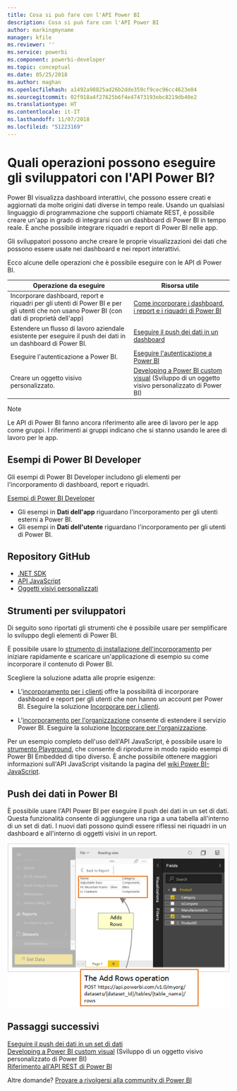 ```yaml
---
title: Cosa si può fare con l'API Power BI
description: Cosa si può fare con l'API Power BI
author: markingmyname
manager: kfile
ms.reviewer: ''
ms.service: powerbi
ms.component: powerbi-developer
ms.topic: conceptual
ms.date: 05/25/2018
ms.author: maghan
ms.openlocfilehash: a1492a98825ad26b2dde359cf9cec96cc4623e04
ms.sourcegitcommit: 02f918a4f27625b6f4e47473193ebc8219db40e2
ms.translationtype: HT
ms.contentlocale: it-IT
ms.lasthandoff: 11/07/2018
ms.locfileid: "51223169"
---
```

# <a name="what-can-developers-do-with-the-power-bi-api"></a>Quali operazioni possono eseguire gli sviluppatori con l'API Power BI?

Power BI visualizza dashboard interattivi, che possono essere creati e aggiornati da molte origini dati diverse in tempo reale. Usando un qualsiasi linguaggio di programmazione che supporti chiamate REST, è possibile creare un'app in grado di integrarsi con un dashboard di Power BI in tempo reale. È anche possibile integrare riquadri e report di Power BI nelle app.

Gli sviluppatori possono anche creare le proprie visualizzazioni dei dati che possono essere usate nei dashboard e nei report interattivi.

Ecco alcune delle operazioni che è possibile eseguire con le API di Power BI.

| **Operazione da eseguire** | **Risorsa utile** |
| --- | --- |
| Incorporare dashboard, report e riquadri per gli utenti di Power BI e per gli utenti che non usano Power BI (con dati di proprietà dell'app) |[Come incorporare i dashboard, i report e i riquadri di Power BI](embedding-content.md) |
| Estendere un flusso di lavoro aziendale esistente per eseguire il push dei dati in un dashboard di Power BI. |[Eseguire il push dei dati in un dashboard](walkthrough-push-data.md) |
| Eseguire l'autenticazione a Power BI. |[Eseguire l'autenticazione a Power BI](get-azuread-access-token.md) |
| Creare un oggetto visivo personalizzato. |[Developing a Power BI custom visual](custom-visual-develop-tutorial.md) (Sviluppo di un oggetto visivo personalizzato di Power BI) |

> [!NOTE]
> Le API di Power BI fanno ancora riferimento alle aree di lavoro per le app come gruppi. I riferimenti ai gruppi indicano che si stanno usando le aree di lavoro per le app.

## <a name="power-bi-developer-samples"></a>Esempi di Power BI Developer

Gli esempi di Power BI Developer includono gli elementi per l'incorporamento di dashboard, report e riquadri.

[Esempi di Power BI Developer](https://github.com/Microsoft/PowerBI-Developer-Samples)

* Gli esempi in **Dati dell'app** riguardano l'incorporamento per gli utenti esterni a Power BI.
* Gli esempi in **Dati dell'utente** riguardano l'incorporamento per gli utenti di Power BI.

## <a name="github-repositories"></a>Repository GitHub

* [.NET SDK](https://github.com/Microsoft/PowerBI-CSharp)
* [API JavaScript](https://github.com/Microsoft/PowerBI-JavaScript)
* [Oggetti visivi personalizzati](https://github.com/Microsoft/PowerBI-visuals)

## <a name="developer-tools"></a>Strumenti per sviluppatori

Di seguito sono riportati gli strumenti che è possibile usare per semplificare lo sviluppo degli elementi di Power BI.

È possibile usare lo [strumento di installazione dell'incorporamento](https://aka.ms/embedsetup) per iniziare rapidamente e scaricare un'applicazione di esempio su come incorporare il contenuto di Power BI.

Scegliere la soluzione adatta alle proprie esigenze:

* L'[incorporamento per i clienti](embedding.md#embedding-for-your-customers) offre la possibilità di incorporare dashboard e report per gli utenti che non hanno un account per Power BI. Eseguire la soluzione [Incorporare per i clienti](https://aka.ms/embedsetup/AppOwnsData).

* L'[incorporamento per l'organizzazione](embedding.md#embedding-for-your-organization) consente di estendere il servizio Power BI. Eseguire la soluzione [Incorporare per l'organizzazione](https://aka.ms/embedsetup/UserOwnsData).

Per un esempio completo dell'uso dell'API JavaScript, è possibile usare lo [strumento Playground](https://microsoft.github.io/PowerBI-JavaScript/demo), che consente di riprodurre in modo rapido esempi di Power BI Embedded di tipo diverso. È anche possibile ottenere maggiori informazioni sull'API JavaScript visitando la pagina del [wiki Power BI-JavaScript](https://github.com/Microsoft/powerbi-javascript/wiki).

## <a name="push-data-into-power-bi"></a>Push dei dati in Power BI

È possibile usare l'API Power BI per eseguire il push dei dati in un set di dati. Questa funzionalità consente di aggiungere una riga a una tabella all'interno di un set di dati. I nuovi dati possono quindi essere riflessi nei riquadri in un dashboard e all'interno di oggetti visivi in un report.

![Esempio di push dei dati](media/what-can-you-do/powerbi-push-data.png)

## <a name="next-steps"></a>Passaggi successivi

[Eseguire il push dei dati in un set di dati](walkthrough-push-data.md)  
[Developing a Power BI custom visual](custom-visual-develop-tutorial.md) (Sviluppo di un oggetto visivo personalizzato di Power BI)  
[Riferimento all'API REST di Power BI](https://docs.microsoft.com/rest/api/power-bi/)  

Altre domande? [Provare a rivolgersi alla community di Power BI](http://community.powerbi.com/)
